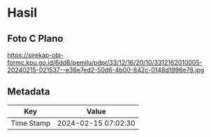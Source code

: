 # Hasil

## Foto C Plano

https://sirekap-obj-formc.kpu.go.id/6dd8/pemilu/pdpr/33/12/16/20/10/3312162010005-20240215-021537--e36e7ed2-50d6-4b00-842c-0148d1996e78.jpg


## Metadata

| Key        | Value               |
| ---------- | ------------------- |
| Time Stamp | 2024-02-15 07:02:30 |



